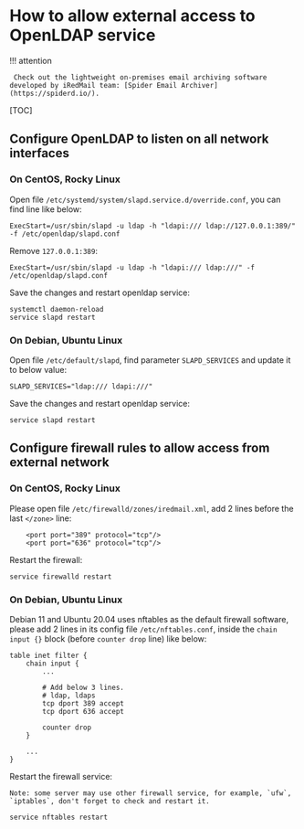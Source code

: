 # How to allow external access to OpenLDAP service

!!! attention

	 Check out the lightweight on-premises email archiving software developed by iRedMail team: [Spider Email Archiver](https://spiderd.io/).

[TOC]

## Configure OpenLDAP to listen on all network interfaces

### On CentOS, Rocky Linux

Open file `/etc/systemd/system/slapd.service.d/override.conf`, you can find
line like below:

```
ExecStart=/usr/sbin/slapd -u ldap -h "ldapi:/// ldap://127.0.0.1:389/" -f /etc/openldap/slapd.conf
```

Remove `127.0.0.1:389`:

```
ExecStart=/usr/sbin/slapd -u ldap -h "ldapi:/// ldap:///" -f /etc/openldap/slapd.conf
```

Save the changes and restart openldap service:

```
systemctl daemon-reload
service slapd restart
```

### On Debian, Ubuntu Linux

Open file `/etc/default/slapd`, find parameter `SLAPD_SERVICES` and update it
to below value:

```
SLAPD_SERVICES="ldap:/// ldapi:///"
```

Save the changes and restart openldap service:

```
service slapd restart
```

## Configure firewall rules to allow access from external network

### On CentOS, Rocky Linux

Please open file `/etc/firewalld/zones/iredmail.xml`, add 2 lines before the
last `</zone>` line:

```
    <port port="389" protocol="tcp"/>
    <port port="636" protocol="tcp"/>
```

Restart the firewall:

```
service firewalld restart
```

### On Debian, Ubuntu Linux

Debian 11 and Ubuntu 20.04 uses nftables as the default firewall software,
please add 2 lines in its config file `/etc/nftables.conf`, inside the
`chain input {}` block (before `counter drop` line) like below:

```
table inet filter {
    chain input {
        ...

        # Add below 3 lines.
        # ldap, ldaps
        tcp dport 389 accept
        tcp dport 636 accept

        counter drop
    }

    ...
}
```

Restart the firewall service:

    Note: some server may use other firewall service, for example, `ufw`,
    `iptables`, don't forget to check and restart it.

```
service nftables restart
```
